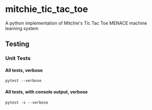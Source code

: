 # mitchie_tic_tac_toe
A python implementation of Mitchie's Tic Tac Toe MENACE machine learning system

## Testing

### Unit Tests
#### All tests, verbose
```pytest --verbose```
#### All tests, with console output, verbose
```pytest -s --verbose```
